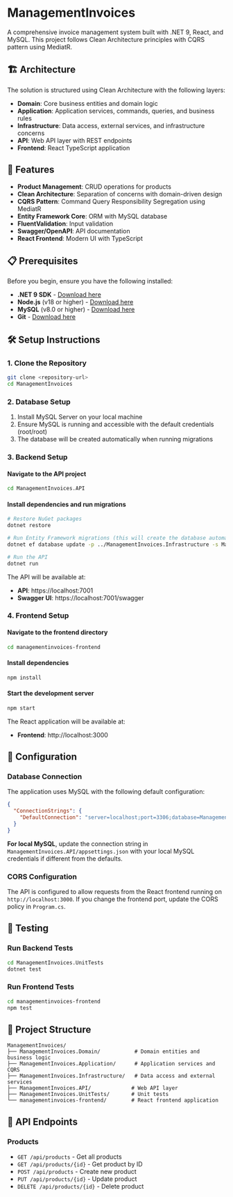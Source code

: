 # ManagementInvoices

A comprehensive invoice management system built with .NET 9, React, and MySQL. This project follows Clean Architecture principles with CQRS pattern using MediatR.

## 🏗️ Architecture

The solution is structured using Clean Architecture with the following layers:

- **Domain**: Core business entities and domain logic
- **Application**: Application services, commands, queries, and business rules
- **Infrastructure**: Data access, external services, and infrastructure concerns
- **API**: Web API layer with REST endpoints
- **Frontend**: React TypeScript application

## 🚀 Features

- **Product Management**: CRUD operations for products
- **Clean Architecture**: Separation of concerns with domain-driven design
- **CQRS Pattern**: Command Query Responsibility Segregation using MediatR
- **Entity Framework Core**: ORM with MySQL database
- **FluentValidation**: Input validation
- **Swagger/OpenAPI**: API documentation
- **React Frontend**: Modern UI with TypeScript

## 📋 Prerequisites

Before you begin, ensure you have the following installed:

- **.NET 9 SDK** - [Download here](https://dotnet.microsoft.com/download/dotnet/9.0)
- **Node.js** (v18 or higher) - [Download here](https://nodejs.org/)
- **MySQL** (v8.0 or higher) - [Download here](https://dev.mysql.com/downloads/)
- **Git** - [Download here](https://git-scm.com/)

## 🛠️ Setup Instructions

### 1. Clone the Repository

```bash
git clone <repository-url>
cd ManagementInvoices
```

### 2. Database Setup

1. Install MySQL Server on your local machine
2. Ensure MySQL is running and accessible with the default credentials (root/root)
3. The database will be created automatically when running migrations

### 3. Backend Setup

#### Navigate to the API project
```bash
cd ManagementInvoices.API
```

#### Install dependencies and run migrations
```bash
# Restore NuGet packages
dotnet restore

# Run Entity Framework migrations (this will create the database automatically)
dotnet ef database update -p ../ManagementInvoices.Infrastructure -s ManagementInvoices.API

# Run the API
dotnet run
```

The API will be available at:
- **API**: https://localhost:7001
- **Swagger UI**: https://localhost:7001/swagger

### 4. Frontend Setup

#### Navigate to the frontend directory
```bash
cd managementinvoices-frontend
```

#### Install dependencies
```bash
npm install
```

#### Start the development server
```bash
npm start
```

The React application will be available at:
- **Frontend**: http://localhost:3000

## 🔧 Configuration

### Database Connection

The application uses MySQL with the following default configuration:

```json
{
  "ConnectionStrings": {
    "DefaultConnection": "server=localhost;port=3306;database=ManagementInvoicesDb;user=root;password=root"
  }
}
```

**For local MySQL**, update the connection string in `ManagementInvoices.API/appsettings.json` with your local MySQL credentials if different from the defaults.

### CORS Configuration

The API is configured to allow requests from the React frontend running on `http://localhost:3000`. If you change the frontend port, update the CORS policy in `Program.cs`.

## 🧪 Testing

### Run Backend Tests
```bash
cd ManagementInvoices.UnitTests
dotnet test
```

### Run Frontend Tests
```bash
cd managementinvoices-frontend
npm test
```

## 📁 Project Structure

```
ManagementInvoices/
├── ManagementInvoices.Domain/           # Domain entities and business logic
├── ManagementInvoices.Application/      # Application services and CQRS
├── ManagementInvoices.Infrastructure/   # Data access and external services
├── ManagementInvoices.API/             # Web API layer
├── ManagementInvoices.UnitTests/       # Unit tests
└── managementinvoices-frontend/        # React frontend application
```

## 🔄 API Endpoints

### Products
- `GET /api/products` - Get all products
- `GET /api/products/{id}` - Get product by ID
- `POST /api/products` - Create new product
- `PUT /api/products/{id}` - Update product
- `DELETE /api/products/{id}` - Delete product


